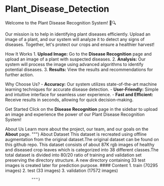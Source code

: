 # Plant_Disease_Detection
Welcome to the Plant Disease Recognition System! 🌿🔍
    
Our mission is to help in identifying plant diseases efficiently. Upload an image of a plant, and our system will analyze it to detect any signs of diseases. Together, let's protect our crops and ensure a healthier harvest!

   How It Works
    1. **Upload Image:** Go to the **Disease Recognition** page and upload an image of a plant with suspected diseases.
    2. **Analysis:** Our system will process the image using advanced algorithms to identify potential diseases.
    3. **Results:** View the results and recommendations for further action.

   Why Choose Us?
    - **Accuracy:** Our system utilizes state-of-the-art machine learning techniques for accurate disease detection.
    - **User-Friendly:** Simple and intuitive interface for seamless user experience.
    - **Fast and Efficient:** Receive results in seconds, allowing for quick decision-making.

  Get Started
  Click on the **Disease Recognition** page in the sidebar to upload an image and experience the power of our Plant Disease Recognition System!

  About Us
  Learn more about the project, our team, and our goals on the **About** page.
    """)
 About Dataset
                This dataset is recreated using offline augmentation from the original dataset.The original dataset can be found on this github repo.
                This dataset consists of about 87K rgb images of healthy and diseased crop leaves which is categorized into 38 different classes.The total dataset is divided into 80/20 ratio of training and validation set preserving the directory structure.
                A new directory containing 33 test images is created later for prediction purpose.
                #### Content
                1. train (70295 images)
                2. test (33 images)
                3. validation (17572 images)

                """)   
    

